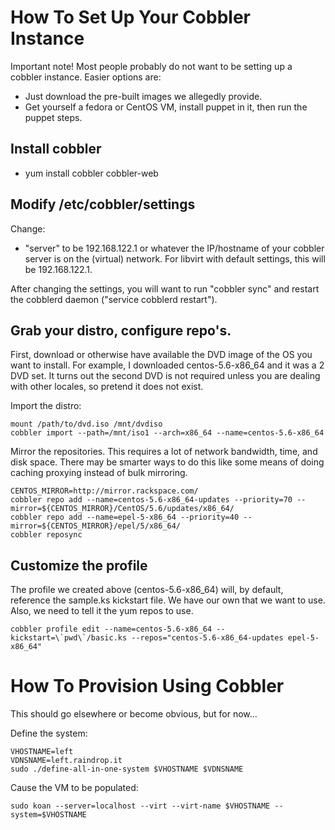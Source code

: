 # How To Set Up Your Cobbler Instance

Important note!  Most people probably do not want to be setting up a cobbler
instance.  Easier options are:

* Just download the pre-built images we allegedly provide.
* Get yourself a fedora or CentOS VM, install puppet in it, then run the puppet
   steps.

## Install cobbler

* yum install cobbler cobbler-web


## Modify /etc/cobbler/settings

Change:

* "server" to be 192.168.122.1 or whatever the IP/hostname of your cobbler
   server is on the (virtual) network.  For libvirt with default settings, this
   will be 192.168.122.1.

After changing the settings, you will want to run "cobbler sync" and restart the
cobblerd daemon ("service cobblerd restart").


## Grab your distro, configure repo's.

First, download or otherwise have available the DVD image of the OS you want to
install.  For example, I downloaded centos-5.6-x86_64 and it was a 2 DVD set.
It turns out the second DVD is not required unless you are dealing with other
locales, so pretend it does not exist.

Import the distro:

    mount /path/to/dvd.iso /mnt/dvdiso
    cobbler import --path=/mnt/iso1 --arch=x86_64 --name=centos-5.6-x86_64


Mirror the repositories.  This requires a lot of network bandwidth, time, and
disk space.  There may be smarter ways to do this like some means of doing
caching proxying instead of bulk mirroring.

    CENTOS_MIRROR=http://mirror.rackspace.com/
    cobbler repo add --name=centos-5.6-x86_64-updates --priority=70 --mirror=${CENTOS_MIRROR}/CentOS/5.6/updates/x86_64/
    cobbler repo add --name=epel-5-x86_64 --priority=40 --mirror=${CENTOS_MIRROR}/epel/5/x86_64/
    cobbler reposync


## Customize the profile

The profile we created above (centos-5.6-x86_64) will, by default, reference the
sample.ks kickstart file.  We have our own that we want to use.  Also, we need
to tell it the yum repos to use.

    cobbler profile edit --name=centos-5.6-x86_64 --kickstart=\`pwd\`/basic.ks --repos="centos-5.6-x86_64-updates epel-5-x86_64"

# How To Provision Using Cobbler

This should go elsewhere or become obvious, but for now...

Define the system:

    VHOSTNAME=left
    VDNSNAME=left.raindrop.it
    sudo ./define-all-in-one-system $VHOSTNAME $VDNSNAME

Cause the VM to be populated:

    sudo koan --server=localhost --virt --virt-name $VHOSTNAME --system=$VHOSTNAME
